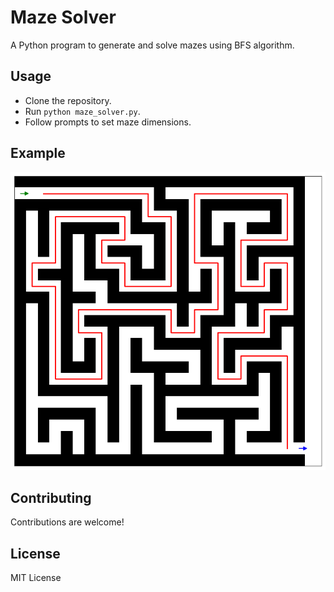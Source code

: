 # Maze Solver
A Python program to generate and solve mazes using BFS algorithm.

## Usage
- Clone the repository.
- Run `python maze_solver.py`.
- Follow prompts to set maze dimensions.

## Example
![Example Maze](example_maze.png)

## Contributing
Contributions are welcome!

## License
MIT License

